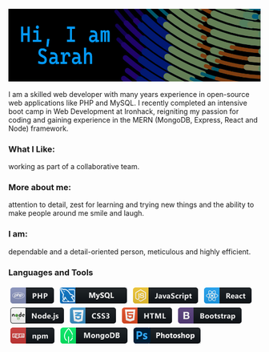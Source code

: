 ![Banner](github_banner.png)

I am a skilled web developer with many years experience in open-source web applications like PHP and MySQL. I recently completed an intensive boot camp in Web Development at Ironhack, reigniting my passion for coding and gaining experience in the MERN (MongoDB, Express, React and Node) framework.

### What I Like: 
working as part of a collaborative team.
### More about me: 
attention to detail, zest for learning and trying new things and the ability to make people around me smile and laugh.
### I am: 
dependable and a detail-oriented person, meticulous and highly efficient.

### Languages and Tools
<img src="./dev/languages/php.png" alt="php" style="vertical-align:top; margin:4px">
<img src="./dev/misc/mysql.png" alt="mysql" style="vertical-align:top; margin:4px">
<img src="./dev/languages/js.png" alt="js" style="vertical-align:top; margin:4px">
<img src="./dev/frameworks/react.png" alt="react" style="vertical-align:top; margin:4px">
<img src="./dev/frameworks/nodejs.png" alt="nodejs" style="vertical-align:top; margin:4px">
<img src="./dev/languages/css3.png" alt="css3" style="vertical-align:top; margin:4px">
<img src="./dev/languages/html.png" alt="html" style="vertical-align:top; margin:4px">
<img src="./dev/frameworks/bootstrap.png" alt="bootstrap" style="vertical-align:top; margin:4px">
<img src="./dev/services/npm.png" alt="npm" style="vertical-align:top; margin:4px">
<img src="./dev/misc/mongodb.png" alt="mongodb" style="vertical-align:top; margin:4px">
<img src="./dev/misc/photoshop.png" alt="photoshop" style="vertical-align:top; margin:4px">
